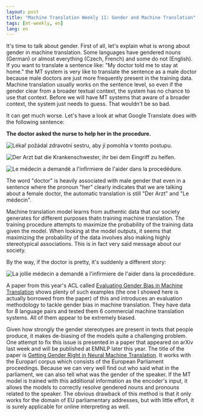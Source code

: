 ```yaml
---
layout: post
title: "Machine Translation Weekly 11: Gender and Machine Translation"
tags: [mt-weekly, en]
lang: en
---
```


It's time to talk about gender.  First of all, let's explain what is wrong
about gender in machine translation. Some languages have gendered nouns
(German) or almost everything (Czech, French) and some do not (English). If you
want to translate a sentence like: "My doctor told me to stay at home." the MT
system is very like to translate the sentence as a male doctor because male
doctors are just more frequently present in the training data. Machine
translation usually works on the sentence level, so even if the gender clear
from a broader textual context, the system has no chance to use that context.
Before we will have MT systems that aware of a broader context, the system just
needs to guess. That wouldn't be so bad.

It can get much worse. Let's have a look at what Google Translate does with the
following sentence:

__The doctor asked the nurse to help her in the procedure.__

![Lékař požádal zdravotní sestru, aby jí pomohla v tomto
postupu.](/assets/MT-Weekly-11/encs.png)

![Der Arzt bat die Krankenschwester, ihr bei dem Eingriff zu
helfen.](/assets/MT-Weekly-11/ende.png)

![Le médecin a demandé a l'infirmiere de l'aider dans la
procedédure.](/assets/MT-Weekly-11/enfr.png)

The word "doctor" is heavily associated with male gender that even in a
sentence where the pronoun "her" clearly indicates that we are talking about a
female doctor, the automatic translation is still "Der Arzt" and "Le médecin".

Machine translation model learns from authentic data that our society generates
for different purposes thatn training machine translation. The training
procedure attempts to maximize the probability of the training data given the
model. When looking at the model outputs, it seems that maximizing the
probability of the data involves also making highly stereotypical associations.
This is in fact very said message about our society.

By the way, if the doctor is pretty, it's suddenly a different story:

![La jollie médecin a demandé a l'infirmiere de l'aider dans la
procedédure.](/assets/MT-Weekly-11/enfr.png)

A paper from this year's ACL called [Evaluating Gender Bias in Machine
Translation](https://www.aclweb.org/anthology/P19-1164) shows plenty of such
examples (the one I showed here is actually borrowed from the paper) of this
and introduces an evaluation methodology to tackle gender bias in machine
translation. They have data for 8 language pairs and tested them 6 commercial
machine translation systems. All of them appear to be extremely biased.

Given how strongly the gender stereotypes are present in texts that people
produce, it makes de-biasing of the models quite a challenging problem. One
attempt to fix this issue is presented in a paper that appeared on arXiv last
week and will be published at EMNLP later this year. The title of the paper is
[Getting Gender Right in Neural Machine
Translation](https://arxiv.org/pdf/1909.05088.pdf). It works with the Europarl
corpus which consists of the European Parliament proceedings. Because we can
very well find out who said what in the parliament, we can also tell what was
the gender of the speaker. If the MT model is trained with this additional
information as the encoder's input, it allows the models to correctly resolve
gendered nouns and pronouns related to the speaker. The obvious drawback of
this method is that it only works for the domain of EU parliamentary addresses,
but with little effort, it is surely applicable for online interpreting as
well.
